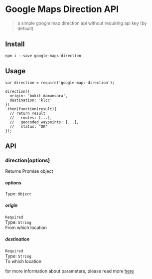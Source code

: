 # Google Maps Direction API
> a simple google map direction api without requiring api key (by default)

## Install
```
npm i --save google-maps-direction
```

## Usage
```JS
var direction = require('google-maps-direction');

direction({
  origin: 'bukit damansara',
  destination: 'klcc'
})
.then(function(result){
  // return result
  //   routes: [...],
  //   geocoded_waypoints: [...],
  //   status: "OK"
});
```

## API
### direction(options)
Returns Promise object

#### options
Type: `Object`
##### origin
`Required`  
Type: `String`  
From which location
##### destination
`Required`  
Type: `String`  
To which location

for more information about parameters, please read more [here](https://developers.google.com/maps/documentation/directions/intro#RequestParameters)

